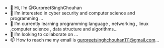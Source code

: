 - 👋 Hi, I’m @GurpreetSinghChouhan
- 👀 I’m interested in cyber security and computer science and programming ...
- 🌱 I’m currently learning programming language , networking , linux ,computer science , data structure and algorithms...
- 💞️ I’m looking to collaborate on ...
- 📫 How to reach me my email is gurpreetsinghchouhan111@gmail.com...

<!---
GurpreetSinghChouhan/GurpreetSinghChouhan is a ✨ special ✨ repository because its `README.md` (this file) appears on your GitHub profile.
You can click the Preview link to take a look at your changes.
--->
